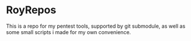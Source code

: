 # RoyRepos
This is a repo for my pentest tools, supported by git submodule, as well as some small scripts i made for my own convenience.
